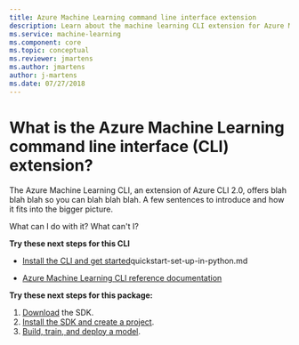 ```yaml
---
title: Azure Machine Learning command line interface extension
description: Learn about the machine learning CLI extension for Azure Machine Learning. 
ms.service: machine-learning
ms.component: core
ms.topic: conceptual
ms.reviewer: jmartens
ms.author: jmartens
author: j-martens
ms.date: 07/27/2018
---
```

# What is the Azure Machine Learning command line interface (CLI) extension?

The Azure Machine Learning CLI, an extension of Azure CLI 2.0, offers blah blah blah so you can blah blah blah.
A few sentences to introduce and how it fits into the bigger picture.

What can I do with it? What can't I?

**Try these next steps for this CLI**

+ [Install the CLI and get started]()quickstart-set-up-in-python.md

+ [Azure Machine Learning CLI reference documentation]()

**Try these next steps for this package:**
1. [Download]() the SDK.
2. [Install the SDK and create a project]().
3. [Build, train, and deploy a model]().
